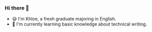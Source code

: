 ### Hi there 👋
- :smiley: I'm Khloe, a fresh graduate majoring in English.
- :seedling: I'm currently learning basic knowledge about technical writing.
